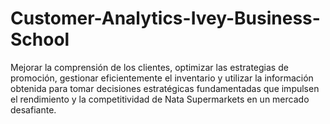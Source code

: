 # Customer-Analytics-Ivey-Business-School
Mejorar la comprensión de los clientes, optimizar las estrategias de promoción, gestionar eficientemente el inventario y utilizar la información obtenida para tomar decisiones estratégicas fundamentadas que impulsen el rendimiento y la competitividad de Nata Supermarkets en un mercado desafiante.
